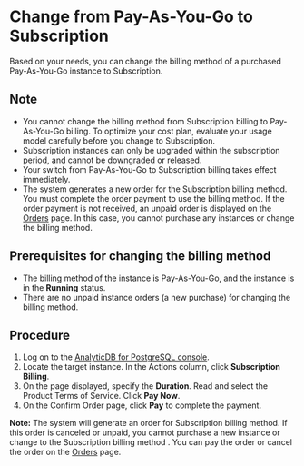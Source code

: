 # Change from Pay-As-You-Go to Subscription

Based on your needs, you can change the billing method of a purchased Pay-As-You-Go instance to Subscription.

## Note

-   You cannot change the billing method from Subscription billing to Pay-As-You-Go billing. To optimize your cost plan, evaluate your usage model carefully before you change to Subscription.
-   Subscription instances can only be upgraded within the subscription period, and cannot be downgraded or released.
-   Your switch from Pay-As-You-Go to Subscription billing takes effect immediately.
-   The system generates a new order for the Subscription billing method. You must complete the order payment to use the billing method. If the order payment is not received, an unpaid order is displayed on the [Orders](https://expense.console.aliyun.com/?/order/list/) page. In this case, you cannot purchase any instances or change the billing method.

## Prerequisites for changing the billing method

-   The billing method of the instance is Pay-As-You-Go, and the instance is in the **Running** status.
-   There are no unpaid instance orders \(a new purchase\) for changing the billing method.

## Procedure

1.  Log on to the [AnalyticDB for PostgreSQL console](https://gpdb.console.aliyun.com).
2.  Locate the target instance. In the Actions column, click **Subscription Billing**.
3.  On the page displayed, specify the **Duration**. Read and select the Product Terms of Service. Click **Pay Now**.
4.  On the Confirm Order page, click **Pay** to complete the payment.

**Note:** The system will generate an order for Subscription billing method. If this order is canceled or unpaid, you cannot purchase a new instance or change to the Subscription billing method . You can pay the order or cancel the order on the [Orders](https://expense.console.aliyun.com/#/order/list/) page.

